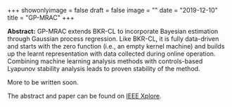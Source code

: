 +++
showonlyimage = false
draft = false
image = ""
date  = "2019-12-10"
title = "GP-MRAC"
+++

**Abstract:** GP-MRAC extends BKR-CL to incorporate Bayesian estimation
through Gaussian process regression. Like BKR-CL, it is fully
data-driven and starts with the zero function (i.e., an empty kernel machine)
and builds up the learnt representation with data collected during
online operation. Combining machine learning analysis methods with
controls-based Lyapunov stability analysis leads to proven stability of
the method.
<!--more-->

More to be written soon.


The abstract and paper can be found on 
[IEEE Xplore](https://ieeexplore.ieee.org/document/6208915).
